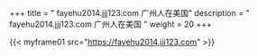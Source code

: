 +++
title = "  fayehu2014.jjj123.com 广州人在美国"
description = "  fayehu2014.jjj123.com 广州人在美国  "
weight = 20
+++

{{< myframe01 src="https://fayehu2014.jjj123.com" >}}

